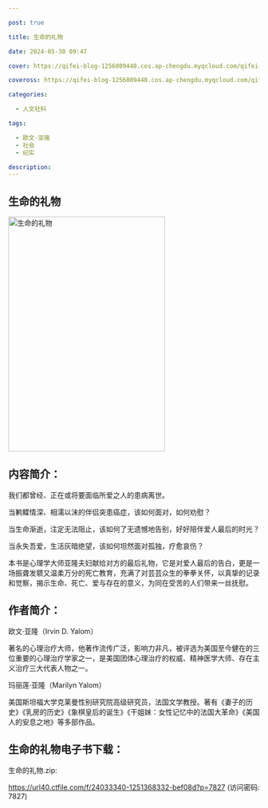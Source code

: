 ```yaml
---

post: true

title: 生命的礼物

date: 2024-05-30 09:47

cover: https://qifei-blog-1256009448.cos.ap-chengdu.myqcloud.com/qifei-blog/64caecb31ddac507cc9b8523.jpg

coveross: https://qifei-blog-1256009448.cos.ap-chengdu.myqcloud.com/qifei-blog/64caecb31ddac507cc9b8523.jpg

categories:

  - 人文社科

tags:

  - 欧文·亚隆
  - 社会
  - 纪实

description:
---
```


## 生命的礼物

<img alt="生命的礼物" class="aligncenter loaded" data-was-processed="true" decoding="async" fetchpriority="high" height="471" src="https://qifei-blog-1256009448.cos.ap-chengdu.myqcloud.com/qifei-blog/64caecb31ddac507cc9b8523.jpg" style="cursor: zoom-in;" width="314"/>

## 内容简介：

我们都曾经、正在或将要面临所爱之人的患病离世。

当鹣鲽情深、相濡以沫的伴侣突患癌症，该如何面对，如何劝慰？

当生命渐逝，注定无法阻止，该如何了无遗憾地告别，好好陪伴爱人最后的时光？

当永失吾爱，生活灰暗绝望，该如何坦然面对孤独，疗愈哀伤？

本书是心理学大师亚隆夫妇献给对方的最后礼物，它是对爱人最后的告白，更是一场振聋发聩又温柔万分的死亡教育，充满了对芸芸众生的拳拳关怀，以真挚的记录和觉察，揭示生命、死亡、爱与存在的意义，为同在受苦的人们带来一丝抚慰。

## 作者简介：

欧文·亚隆（Irvin D. Yalom）

著名的心理治疗大师，他著作流传广泛，影响力非凡，被评选为美国至今健在的三位重要的心理治疗学家之一，是美国团体心理治疗的权威、精神医学大师、存在主义治疗三大代表人物之一。

玛丽莲·亚隆（Marilyn Yalom）

美国斯坦福大学克莱曼性别研究院高级研究员，法国文学教授。著有《妻子的历史》《乳房的历史》《象棋皇后的诞生》《干姐妹：女性记忆中的法国大革命》《美国人的安息之地》等多部作品。

## 生命的礼物电子书下载：

生命的礼物.zip: 

https://url40.ctfile.com/f/24033340-1251368332-bef08d?p=7827 (访问密码: 7827)
